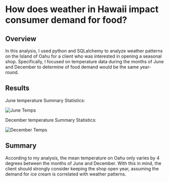 # How does weather in Hawaii impact consumer demand for food?

## Overview
In this analysis, I used python and SQLalchemy to analyze weather patterns on the Island of Oahu for a client who was interested in opening a seasonal shop. Specifically, I focused on temperature data during the months of June and December to determine of food demand would be the same year-round. 

## Results 

June temperature Summary Statistics:

![June Temps](https://github.com/scallina/Surfs_up_Challenge/blob/main/June%20Temps.png)

December temperature Summary Statistics:

![December Temps](https://github.com/scallina/Surfs_up_Challenge/blob/main/December%20Temps.png)

## Summary 
According to my analysis, the mean temperature on Oahu only varies by 4 degrees between the months of June and December. With this in mind, the client should strongly consider keeping the shop open year, assuming the demand for ice cream is correlated with weather patterns. 
